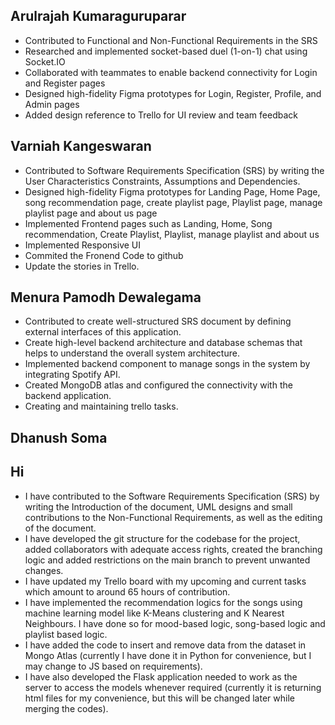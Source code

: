 ## Arulrajah Kumaraguruparar

- Contributed to Functional and Non-Functional Requirements in the SRS
- Researched and implemented socket-based duel (1-on-1) chat using Socket.IO
- Collaborated with teammates to enable backend connectivity for Login and Register pages
- Designed high-fidelity Figma prototypes for Login, Register, Profile, and Admin pages
- Added design reference to Trello for UI review and team feedback

## Varniah Kangeswaran

- Contributed  to Software Requirements Specification (SRS) by writing the User Characteristics Constraints, Assumptions and Dependencies.
- Designed high-fidelity Figma prototypes for Landing Page, Home Page, song recommendation page, create playlist page, Playlist page, manage playlist page and about us page
- Implemented Frontend pages such as Landing, Home, Song recommendation, Create Playlist, Playlist, manage playlist and about us
- Implemented Responsive UI
- Commited the Fronend Code to github
- Update the stories in Trello.

## Menura Pamodh Dewalegama

- Contributed to create well-structured SRS document by defining external interfaces of this application.
- Create high-level backend architecture and database schemas that helps to understand the overall system architecture.
- Implemented backend component to manage songs in the system by integrating Spotify API.
- Created MongoDB atlas and configured the connectivity with the backend application.
- Creating and maintaining trello tasks.

## Dhanush Soma
## Hi
- I have contributed to the Software Requirements Specification (SRS) by writing the Introduction of the document, UML designs and small contributions to the Non-Functional Requirements, as well as the editing of the document.
- I have developed the git structure for the codebase for the project, added collaborators with adequate access rights, created the branching logic and added restrictions on the main branch to prevent unwanted changes.
- I have updated my Trello board with my upcoming and current tasks which amount to around 65 hours of contribution.
- I have implemented the recommendation logics for the songs using machine learning model like K-Means clustering and K Nearest Neighbours. I have done so for mood-based logic, song-based logic and playlist based logic.
- I have added the code to insert and remove data from the dataset in Mongo Atlas (currently I have done it in Python for convenience, but I may change to JS based on requirements).
- I have also developed the Flask application needed to work as the server to access the models whenever required (currently it is returning html files for my convenience, but this will be changed later while merging the codes).